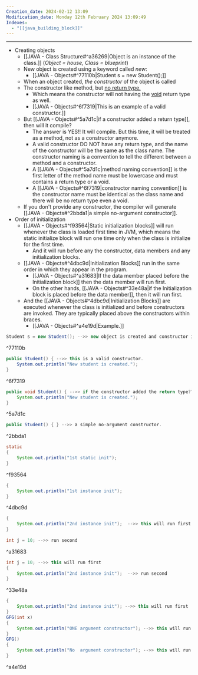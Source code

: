 ```yaml
---
Creation_date: 2024-02-12 13:09
Modification_date: Monday 12th February 2024 13:09:49
Indexes:
  - "[[java_building_block]]"
---
```



----


 - Creating objects
	 - [[JAVA - Class Structure#^a36269|Object is an instance of the class.]] (*Object = house, Class = blueprint*)
	 - New object is created using a keyword called *new*:
		 - [[JAVA - Objects#^77110b|Student s = new Student();]]
	 - When an object created, *the constructor* of the object is called
	 - The constructor like method, but <u>no return type.</u>
		 - Which means the constructor will not having the <u>void</u> return type as well.
		 - [[JAVA - Objects#^6f7319|This is an example of a valid constructor.]]
	- But [[JAVA - Objects#^5a7d1c|if a constructor added a return type]], then will it compile?
		- The answer is YES!! It will compile. But this time, it will be treated as a method, not as a constructor anymore.
		- A valid constructor DO NOT have any return type, and the name of the constructor will be the same as the class name. The constructor naming is a convention to tell the different between a method and a constructor.
		- A [[JAVA - Objects#^5a7d1c|method naming convention]] is the first letter of the method name must be lowercase and must contains a return type or a void.
		- A [[JAVA - Objects#^6f7319|constructor naming convention]] is the constructor name must be identical as the class name and there will be no return type even a void.
	- If you don't provide any constructor, the compiler will generate [[JAVA - Objects#^2bbda1|a simple no-argument constructor]].
- Order of initialization
	- [[JAVA - Objects#^f93564|Static initialization blocks]] will run whenever the class is loaded first time in JVM, which means the static initialize block will run one time only when the class is initialize for the first time.
		- And it will run before any the constructor, data members and any initialization blocks.
	- [[JAVA - Objects#^4dbc9d|Initialization Blocks]] run in the same order in which they appear in the program.
		- [[JAVA - Objects#^a31683|If the data member placed before the Initialization block]] then the data member will run first.
		- On the other hands, [[JAVA - Objects#^33e48a|if the Initialization block is placed before the data member]], then it will run first.
	- And the [[JAVA - Objects#^4dbc9d|Initialization Blocks]] are executed whenever the class is initialized and before constructors are invoked. They are typically placed above the constructors within braces.
		- [[JAVA - Objects#^a4e19d|Example.]]

```java
Student s = new Student(); -->> new object is created and constructor is called.
```
^77110b

```java
public Student() { -->> this is a valid constructor.
	System.out.println("New student is created."); 
}
```
^6f7319

```java
public void Student() { -->> if the constructor added the return type??
	System.out.println("New student is created."); 
}
```
^5a7d1c

```java
public Student() { } -->> a simple no-argument constructor.
```
^2bbda1

```java
static  
{  
    System.out.println("1st static init");  
}
```
^f93564

```java
{
	System.out.println("1st instance init");
}
```
^4dbc9d

```java
{  
    System.out.println("2nd instance init");  -->> this will run first
}  
  
int j = 10; -->> run second
```
^a31683

```java
int j = 10; -->> this will run first
{  
    System.out.println("2nd instance init");  -->> run second
}  
```
^33e48a

```java
{  
    System.out.println("2nd instance init"); -->> this will run first
}
GFG(int x)
{
	System.out.println("ONE argument constructor"); -->> this will run after the Initializer Blocks
}
GFG()
{
	System.out.println("No  argument constructor"); -->> this will run after the Initializer Blocks
}
```
^a4e19d



